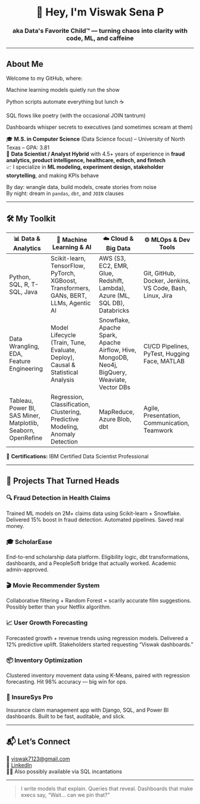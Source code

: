 <h1 align="center">👋 Hey, I'm Viswak Sena P</h1>
<h3 align="center">aka Data's Favorite Child™ — turning chaos into clarity with code, ML, and caffeine</h3>

---

##  About Me

Welcome to my GitHub, where:

Machine learning models quietly run the show 

Python scripts automate everything but lunch ☕

SQL flows like poetry (with the occasional JOIN tantrum) 

Dashboards whisper secrets to executives (and sometimes scream at them) 

🎓 **M.S. in Computer Science** (Data Science focus) – University of North Texas – GPA: 3.81  
💼 **Data Scientist / Analyst Hybrid** with 4.5+ years of experience in **fraud analytics, product intelligence, healthcare, edtech, and fintech**  
📈 I specialize in **ML modeling, experiment design, stakeholder storytelling**, and making KPIs behave

By day: wrangle data, build models, create stories from noise  
By night: dream in `pandas`, `dbt`, and `JOIN` clauses

---

## 🛠️ My Toolkit

| 📊 Data & Analytics | 🧠 Machine Learning & AI | ☁️ Cloud & Big Data | ⚙️ MLOps & Dev Tools |
|---------------------|--------------------------|---------------------|----------------------|
| Python, SQL, R, T-SQL, Java | Scikit-learn, TensorFlow, PyTorch, XGBoost, Transformers, GANs, BERT, LLMs, Agentic AI | AWS (S3, EC2, EMR, Glue, Redshift, Lambda), Azure (ML, SQL DB), Databricks | Git, GitHub, Docker, Jenkins, VS Code, Bash, Linux, Jira |
| Data Wrangling, EDA, Feature Engineering | Model Lifecycle (Train, Tune, Evaluate, Deploy), Causal & Statistical Analysis | Snowflake, Apache Spark, Apache Airflow, Hive, MongoDB, Neo4j, BigQuery, Weaviate, Vector DBs | CI/CD Pipelines, PyTest, Hugging Face, MATLAB |
| Tableau, Power BI, SAS Miner, Matplotlib, Seaborn, OpenRefine | Regression, Classification, Clustering, Predictive Modeling, Anomaly Detection | MapReduce, Azure Blob, dbt | Agile, Presentation, Communication, Teamwork |

📜 **Certifications:** IBM Certified Data Scientist Professional

---

## 🚀 Projects That Turned Heads

### 🔍 **Fraud Detection in Health Claims**
Trained ML models on 2M+ claims data using Scikit-learn + Snowflake. Delivered 15% boost in fraud detection. Automated pipelines. Saved real money.

### 🎓 **ScholarEase**
End-to-end scholarship data platform. Eligibility logic, dbt transformations, dashboards, and a PeopleSoft bridge that actually worked. Academic admin-approved.

### 🎬 **Movie Recommender System**
Collaborative filtering + Random Forest = scarily accurate film suggestions. Possibly better than your Netflix algorithm.

### 📈 **User Growth Forecasting**
Forecasted growth + revenue trends using regression models. Delivered a 12% predictive uplift. Stakeholders started requesting “Viswak dashboards.”

### 📦 **Inventory Optimization**
Clustered inventory movement data using K-Means, paired with regression forecasting. Hit 98% accuracy — big win for ops.

### 🏥 **InsureSys Pro**
Insurance claim management app with Django, SQL, and Power BI dashboards. Built to be fast, auditable, and slick.

---

## 📬 Let’s Connect

📧 viswak7123@gmail.com  
🔗 [LinkedIn](https://www.linkedin.com/in/viswaksena/)  
🧙‍♂️ Also possibly available via SQL incantations

---

> I write models that explain. Queries that reveal. Dashboards that make execs say, “Wait… can we pin that?”
